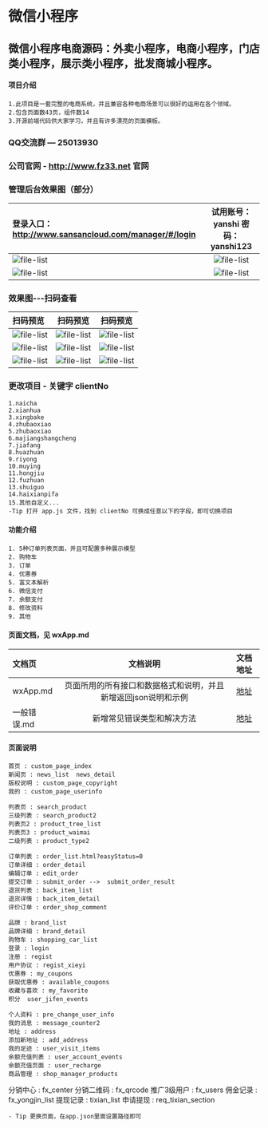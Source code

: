 ﻿# 微信小程序
## 微信小程序电商源码：外卖小程序，电商小程序，门店类小程序，展示类小程序，批发商城小程序。

#### 项目介绍

	1.此项目是一套完整的电商系统，并且兼容各种电商场景可以很好的运用在各个领域。
	2.包含页面数43页，组件数14
	3.开源前端代码供大家学习，并且有许多漂亮的页面模板。
	
### QQ交流群 — 25013930
### 公司官网 - http://www.fz33.net  官网
### 管理后台效果图（部分）

|登录入口：http://www.sansancloud.com/manager/#/login|试用账号：yanshi 密码：yanshi123
|:----|:----:|
|![file-list](http://image1.sansancloud.com/xianhua/2018_5/23/14/20/51_340.jpg)|![file-list](http://image1.sansancloud.com/xianhua/2018_5/23/14/20/52_398.jpg)
|![file-list](http://image1.sansancloud.com/xianhua/2018_5/23/14/21/0_82.jpg)|![file-list](http://image1.sansancloud.com/xianhua/2018_5/23/14/28/13_356.jpg)
### 效果图---扫码查看

|扫码预览|扫码预览|扫码预览
|:----|:----:|:----:|
|![file-list](http://image1.sansancloud.com/naicha/2017_12/30/15/06/35_352.jpg)|![file-list](http://image1.sansancloud.com/naicha/2017_12/30/15/06/32_400.jpg)|![file-list](http://image1.sansancloud.com/naicha/2017_12/30/15/06/28_056.jpg)
|![file-list](http://image1.sansancloud.com/naicha/2017_12/30/15/06/24_644.jpg)|![file-list](http://image1.sansancloud.com/naicha/2017_12/30/15/06/20_988.jpg)|![file-list](http://image1.sansancloud.com/naicha/2017_12/30/15/06/18_084.jpg)
|![file-list](http://image1.sansancloud.com/naicha/2017_12/30/15/06/14_797.jpg)|![file-list](http://image1.sansancloud.com/naicha/2017_12/30/15/06/08_877.jpg)|![file-list](http://image1.sansancloud.com/naicha/2017_12/30/15/06/11_411.jpg)

### 更改项目 - 关键字 clientNo

    1.naicha
    2.xianhua
    3.xingbake
    4.zhubaoxiao
    5.zhubaoxiao
    6.majiangshangcheng
    7.jiafang
    8.huazhuan
    9.riyong
    10.muying
    11.hongjiu
    12.fuzhuan
    13.shuiguo
    14.haixianpifa
    15.其他自定义...
    -Tip 打开 app.js 文件，找到 clientNo 可换成任意以下的字段，即可切换项目
    
#### 功能介绍

	1. 5种订单列表页面，并且可配置多种展示模型
	2. 购物车
	3. 订单
	4. 优惠券
	5. 富文本解析
	6. 微信支付
	7. 余额支付
	8. 修改资料
	9. 其他

#### 页面文档，见 wxApp.md
|文档页|文档说明|文档地址|
|:----|:----:|:----:|
|wxApp.md|页面所用的所有接口和数据格式和说明，并且新增返回json说明和示例|[地址](wx-API/wxApp.md)
|一般错误.md|新增常见错误类型和解决方法|[地址](wx-API/一般错误.md)

#### 页面说明

	首页 : custom_page_index
	新闻页 : news_list  news_detail
	版权说明 : custom_page_copyright
	我的 : custom_page_userinfo

	列表页 : search_product
	三级列表 : search_product2
	列表页2 : product_tree_list
	列表页3 : product_waimai 
	二级列表 : product_type2

	订单列表 : order_list.html?easyStatus=0
	订单详细 : order_detail
	编辑订单 : edit_order
	提交订单 : submit_order -->  submit_order_result
	退货列表 : back_item_list
	退货详情 : back_item_detail
	评价订单 : order_shop_comment    
	
	品牌 : brand_list
	品牌详细 : brand_detail
	购物车 : shopping_car_list
	登录 : login
	注册 : regist
	用户协议 : regist_xieyi
	优惠券 : my_coupons
	获取优惠券 : available_coupons 
	收藏与喜欢 : my_favorite
	积分 	user_jifen_events
	
	个人资料 : pre_change_user_info
	我的消息 : message_counter2
	地址 : address
	添加新地址 : add_address
	我的足迹 : user_visit_items
	余额充值列表 : user_account_events
	余额充值页面 : user_recharge
	商品管理 : shop_manager_products
  分销中心 : fx_center
  分销二维码 : fx_qrcode
  推广3级用户 : fx_users
  佣金记录 : fx_yongjin_list
  提现记录 : tixian_list
  申请提现 : req_tixian_section

    - Tip 更换页面，在app.json里面设置路径即可
